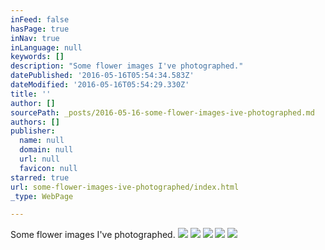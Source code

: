 ```yaml
---
inFeed: false
hasPage: true
inNav: true
inLanguage: null
keywords: []
description: "Some flower images I've photographed."
datePublished: '2016-05-16T05:54:34.583Z'
dateModified: '2016-05-16T05:54:29.330Z'
title: ''
author: []
sourcePath: _posts/2016-05-16-some-flower-images-ive-photographed.md
authors: []
publisher:
  name: null
  domain: null
  url: null
  favicon: null
starred: true
url: some-flower-images-ive-photographed/index.html
_type: WebPage

---
```

Some flower images I've photographed.
![](https://the-grid-user-content.s3-us-west-2.amazonaws.com/852dda31-5077-4006-ae6b-481dd21ef9e6.jpg)
![](https://the-grid-user-content.s3-us-west-2.amazonaws.com/d9ab8514-9b77-4b27-85af-2466f75ce0ae.jpg)
![](https://s3-us-west-2.amazonaws.com/the-grid-img/p/ec32a555b52e019a86e5a2b8a9010119267fee20.jpg)
![](https://the-grid-user-content.s3-us-west-2.amazonaws.com/9f958448-67b8-4395-ad96-3c81055279e0.jpg)
![](https://the-grid-user-content.s3-us-west-2.amazonaws.com/30c4ab53-0c3a-41e6-baba-235747a0e54c.jpg)